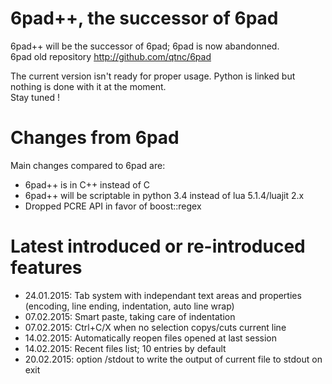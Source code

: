 # 6pad++, the successor of 6pad

6pad++ will be the successor of 6pad; 6pad is now abandonned.  
6pad old repository http://github.com/qtnc/6pad

The current version isn't ready for proper usage. Python is linked but nothing is done with it at the moment.  
Stay tuned !

# Changes from 6pad

Main changes compared to 6pad are:

* 6pad++ is in C++ instead of C
* 6pad++ will be scriptable in python 3.4 instead of lua 5.1.4/luajit 2.x
* Dropped PCRE API in favor of boost::regex

# Latest introduced or re-introduced features

* 24.01.2015: Tab system with independant text areas and properties (encoding, line ending, indentation, auto line wrap)
* 07.02.2015: Smart paste, taking care of indentation
* 07.02.2015: Ctrl+C/X when no selection copys/cuts current line
* 14.02.2015: Automatically reopen files opened at last session
* 14.02.2015: Recent files list; 10 entries by default
* 20.02.2015: option /stdout to write the output of current file to stdout on exit

